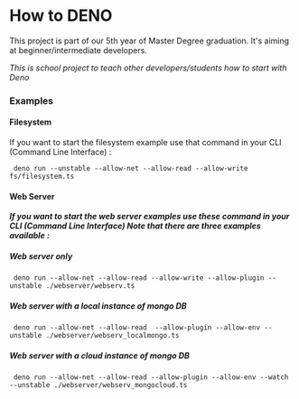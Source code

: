 # How to DENO

This project is part of our 5th year of Master Degree graduation.
It's aiming at beginner/intermediate developers.

*This is school project to teach other developers/students how to start with Deno*


### Examples

#### Filesystem

If you want to start the filesystem example use that command in your CLI (Command Line Interface) :
```
 deno run --unstable --allow-net --allow-read --allow-write fs/filesystem.ts
```

#### Web Server

**_If you want to start the web server examples use these command in your CLI (Command Line Interface)
Note that there are three examples available :_**

##### Web server only

```
 deno run --allow-net --allow-read --allow-write --allow-plugin --unstable ./webserver/webserv.ts
```

##### Web server with a local instance of mongo DB

```
 deno run --allow-net --allow-read  --allow-plugin --allow-env --unstable ./webserver/webserv_localmongo.ts
```

##### Web server with a cloud instance of mongo DB

```
 deno run --allow-net --allow-read --allow-plugin --allow-env --watch  --unstable ./webserver/webserv_mongocloud.ts
```